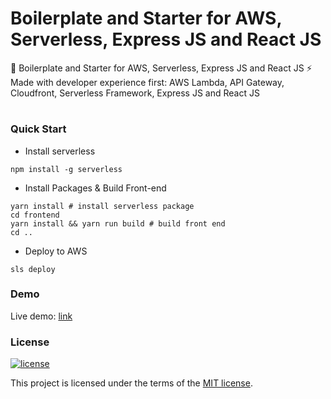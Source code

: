 
# Boilerplate and Starter for AWS, Serverless, Express JS and React JS

🚀  Boilerplate and Starter for AWS, Serverless, Express JS and React JS ⚡️ Made with developer experience first: AWS Lambda, API Gateway, Cloudfront, Serverless Framework, Express JS and React JS 


#

### Quick Start
* Install serverless

```shell
npm install -g serverless
```

* Install Packages & Build Front-end

```shell
yarn install # install serverless package
cd frontend 
yarn install && yarn run build # build front end
cd ..
```
* Deploy to AWS 

```shell
sls deploy
```

### Demo 

Live demo: [link](https://d1qs4ydf4103fv.cloudfront.net)

### License
[![license](https://img.shields.io/badge/license-MIT-4dc71f.svg)](https://raw.githubusercontent.com/TheSoftwareHouse/serverless-boilerplate/main/LICENSE)

This project is licensed under the terms of the [MIT license](/LICENSE).